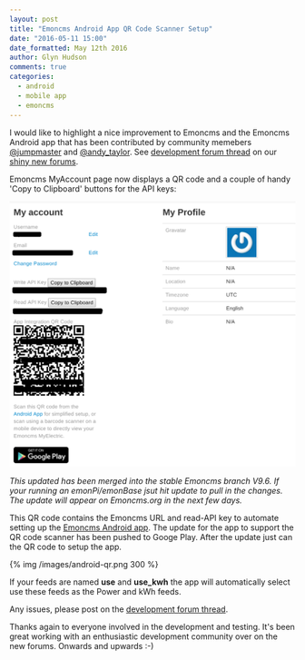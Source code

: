 ```yaml
---
layout: post
title: "Emoncms Android App QR Code Scanner Setup"
date: "2016-05-11 15:00"
date_formatted: May 12th 2016
author: Glyn Hudson
comments: true
categories:
  - android
  - mobile app
  - emoncms
---
```

  
I would like to highlight a nice improvement to Emoncms and the Emoncms Android app that has been contributed by community memebers [@jumpmaster](https://community.openenergymonitor.org/users/jumpmaster/activity) and [@andy_taylor](https://community.openenergymonitor.org/users/andy_taylor/activity). See [development forum thread](https://community.openenergymonitor.org/t/mobile-app-qr-code/149) on our [shiny new forums](/2016/05/website-changes/).

Emoncms MyAccount page now displays a QR code and a couple of handy 'Copy to Clipboard' buttons for the API keys:

![Emoncms QR code generator](/images/emoncms-qr.png)

<!--more-->

*This updated has been merged into the stable Emoncms branch V9.6. If your running an emonPi/emonBase jsut hit update to pull in the changes. The update will appear on Emoncms.org in the next few days.*

This QR code contains the Emoncms URL and read-API key to automate setting up the [Emoncms Android app](https://play.google.com/store/apps/details?id=org.emoncms.myapps&hl=en_GB). The update for the app to support the QR code scanner has been pushed to Googe Play. After the update just can the QR code to setup the app.

{% img /images/android-qr.png 300 %}

If your feeds are named **use** and **use_kwh** the app will automatically select use these feeds as the Power and kWh feeds.

Any issues, please post on the [development forum thread](https://community.openenergymonitor.org/t/mobile-app-qr-code/149).

Thanks again to everyone involved in the development and testing. It's been great working with an enthusiastic development community over on the new forums. Onwards and upwards :-)